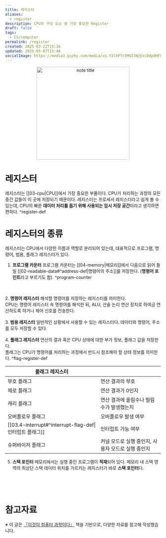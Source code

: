 ```yaml
---
title: 레지스터
aliases:
  - register
description: CPU의 구성 요소 중 가장 중요한 Register
draft: false
tags:
  - CS/computer
permalink: /register
created: 2025-03-22T15:16
updated: 2025-05-07T15:48
socialImage: https://media3.giphy.com/media/v1.Y2lkPTc5MGI3NjExcDdpOHFkbXZzN2ExZnM5ejdrYjdnNHU5Nm1wZXp1cXhpa3FlZDdpMCZlcD12MV9pbnRlcm5hbF9naWZfYnlfaWQmY3Q9Zw/970Sr8vpwEbXG/giphy.gif
---
```

<p align="center">
  <img src="https://media3.giphy.com/media/v1.Y2lkPTc5MGI3NjExcDdpOHFkbXZzN2ExZnM5ejdrYjdnNHU5Nm1wZXp1cXhpa3FlZDdpMCZlcD12MV9pbnRlcm5hbF9naWZfYnlfaWQmY3Q9Zw/970Sr8vpwEbXG/giphy.gif" alt="note title" width="300">
</p>


# 레지스터

레지스터는 [[03-cpu|CPU]]에서 가장 중요한 부품이다. CPU가 처리하는 과정의 모든 중간 값들이 이 곳에 저장되기 때문이다. 레지스터는 프로세서 레지스터라고 쉽게 볼 수 있는데, CPU의 빠른 **데이터 처리를 돕기 위해 사용되는 임시 저장 공간**이라고 생각하면 편하다. ^register-def

# 레지스터의 종류

레지스터는 CPU에서 다양한 이름과 역할로 분리되어 있는데, 대표적으로 프로그램, 명령어, 범용, 플래그 레지스터가 있다.

1. **프로그램 카운터**
프로그램 카운터는 [[04-memory|메모리]]에서 다음으로 읽어 들일 [[02-readable-data#^address-def|명령어의 주소]]를 저장한다. (**명령어 포인트**라고 부르기도 함). ^program-counter

</br></br> 
2. **명령어 레지스터**
해석할 명령어를 저장하는 레지스터를 의미한다.   
CPU는 명령어 레지스터 속 명령어를 해석한 뒤, ALU, 산술 논리 연산 장치로 하여금 연산하도록 하거나 제어 신호를 전송한다.
</br></br>
3. **범용 레지스터**
일반적인 상황에서 사용할 수 있는 레지스터다. 데이터와 명령어, 주소를 모두 저장할 수 있다.
</br></br>
4. **플래그 레지스터**
연산의 결과 혹은 CPU 상태에 대한 부가 정보, 플래그 값을 저장한다.  
플래그는 CPU가 명령어를 처리하는 과정에서 반드시 참조해야 할 상태 정보를 의미한다. 
^flag-register-def

| 플래그 레지스터                                         |                               |
| ------------------------------------------------ | ----------------------------- |
| 부호 플래그                                           | 연산 결과의 부호                     |
| 제로 플래그                                           | 연산 결과가 0인지                    |
| 캐리 플래그                                           | 연산 결과에 올림수나 빌림수가 발생했는지        |
| 오버플로우 플래그                                        | 오버플로우 발생 여부                   |
| [[03.4-interrupt#^interrupt-flag-def\|인터럽트 플래그]] | 인터럽트 가능 여부                    |
| 슈퍼바이저 플래그                                        | 커널 모드로 실행 중인지, 사용자 모드로 실행 중인지 |

5. **스택 포인터**
메모리에서는 실행 중인 프로그램이 **적재**되어 있다. 메모리 내 스택 영역의 최상단 스택 데이터 위치를 가르키는 레지스터가 바로 **스택 포인터**다. 


</br></br></br>
# 참고자료
※ 이 글은 [『이것이 컴퓨터 과학이다』](https://product.kyobobook.co.kr/detail/S000214014967) 책을 기반으로, 다양한 자료를 참고해 작성했습니다.